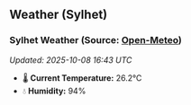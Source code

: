 ## Weather (Sylhet)

<!-- WEATHER-START -->
### Sylhet Weather (Source: [Open-Meteo](https://open-meteo.com))
_Updated: 2025-10-08 16:43 UTC_
* 🌡️ **Current Temperature:** 26.2°C
* 💧 **Humidity:** 94%
<!-- WEATHER-END -->

















